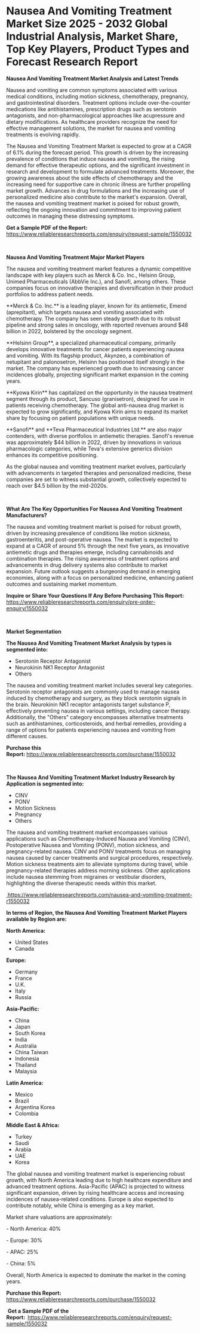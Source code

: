 <p><h1>Nausea And Vomiting Treatment Market Size 2025 - 2032 Global Industrial Analysis, Market Share, Top Key Players, Product Types and Forecast Research Report</h1></p><p><strong>Nausea And Vomiting Treatment Market Analysis and Latest Trends</strong></p>
<p><p>Nausea and vomiting are common symptoms associated with various medical conditions, including motion sickness, chemotherapy, pregnancy, and gastrointestinal disorders. Treatment options include over-the-counter medications like antihistamines, prescription drugs such as serotonin antagonists, and non-pharmacological approaches like acupressure and dietary modifications. As healthcare providers recognize the need for effective management solutions, the market for nausea and vomiting treatments is evolving rapidly.</p><p>The Nausea and Vomiting Treatment Market is expected to grow at a CAGR of 6.1% during the forecast period. This growth is driven by the increasing prevalence of conditions that induce nausea and vomiting, the rising demand for effective therapeutic options, and the significant investment in research and development to formulate advanced treatments. Moreover, the growing awareness about the side effects of chemotherapy and the increasing need for supportive care in chronic illness are further propelling market growth. Advances in drug formulations and the increasing use of personalized medicine also contribute to the market's expansion. Overall, the nausea and vomiting treatment market is poised for robust growth, reflecting the ongoing innovation and commitment to improving patient outcomes in managing these distressing symptoms.</p></p>
<p><strong>Get a Sample PDF of the Report:&nbsp;</strong> <a href="https://www.reliableresearchreports.com/enquiry/request-sample/1550032?utm_campaign=2883&utm_medium=2&utm_source=Github&utm_content=ia&utm_term=19042025&utm_id=nausea-and-vomiting-treatment">https://www.reliableresearchreports.com/enquiry/request-sample/1550032</a></p>
<p>&nbsp;</p>
<p><strong>Nausea And Vomiting Treatment Major Market Players</strong></p>
<p><p>The nausea and vomiting treatment market features a dynamic competitive landscape with key players such as Merck & Co. Inc., Helsinn Group, Unimed Pharmaceuticals (AbbVie Inc.), and Sanofi, among others. These companies focus on innovative therapies and diversification in their product portfolios to address patient needs.</p><p>**Merck & Co. Inc.** is a leading player, known for its antiemetic, Emend (aprepitant), which targets nausea and vomiting associated with chemotherapy. The company has seen steady growth due to its robust pipeline and strong sales in oncology, with reported revenues around $48 billion in 2022, bolstered by the oncology segment.</p><p>**Helsinn Group**, a specialized pharmaceutical company, primarily develops innovative treatments for cancer patients experiencing nausea and vomiting. With its flagship product, Akynzeo, a combination of netupitant and palonosetron, Helsinn has positioned itself strongly in the market. The company has experienced growth due to increasing cancer incidences globally, projecting significant market expansion in the coming years.</p><p>**Kyowa Kirin** has capitalized on the opportunity in the nausea treatment segment through its product, Sancuso (granisetron), designed for use in patients receiving chemotherapy. The global anti-nausea drug market is expected to grow significantly, and Kyowa Kirin aims to expand its market share by focusing on patient populations with unique needs.</p><p>**Sanofi** and **Teva Pharmaceutical Industries Ltd.** are also major contenders, with diverse portfolios in antiemetic therapies. Sanofi's revenue was approximately $44 billion in 2022, driven by innovations in various pharmacologic categories, while Teva's extensive generics division enhances its competitive positioning.</p><p>As the global nausea and vomiting treatment market evolves, particularly with advancements in targeted therapies and personalized medicine, these companies are set to witness substantial growth, collectively expected to reach over $4.5 billion by the mid-2020s.</p></p>
<p>&nbsp;</p>
<p><strong>What Are The Key Opportunities For Nausea And Vomiting Treatment Manufacturers?</strong></p>
<p><p>The nausea and vomiting treatment market is poised for robust growth, driven by increasing prevalence of conditions like motion sickness, gastroenteritis, and post-operative nausea. The market is expected to expand at a CAGR of around 5% through the next five years, as innovative antiemetic drugs and therapies emerge, including cannabinoids and combination therapies. The rising awareness of treatment options and advancements in drug delivery systems also contribute to market expansion. Future outlook suggests a burgeoning demand in emerging economies, along with a focus on personalized medicine, enhancing patient outcomes and sustaining market momentum.</p></p>
<p><strong>Inquire or Share Your Questions If Any Before Purchasing This Report:</strong> <a href="https://www.reliableresearchreports.com/enquiry/pre-order-enquiry/1550032?utm_campaign=2883&utm_medium=2&utm_source=Github&utm_content=ia&utm_term=19042025&utm_id=nausea-and-vomiting-treatment">https://www.reliableresearchreports.com/enquiry/pre-order-enquiry/1550032</a></p>
<p>&nbsp;</p>
<p><strong>Market Segmentation</strong></p>
<p><strong>The Nausea And Vomiting Treatment Market Analysis by types is segmented into:</strong></p>
<p><ul><li>Serotonin Receptor Antagonist</li><li>Neurokinin NK1 Receptor Antagonist</li><li>Others</li></ul></p>
<p><p>The nausea and vomiting treatment market includes several key categories. Serotonin receptor antagonists are commonly used to manage nausea induced by chemotherapy and surgery, as they block serotonin signals in the brain. Neurokinin NK1 receptor antagonists target substance P, effectively preventing nausea in various settings, including cancer therapy. Additionally, the "Others" category encompasses alternative treatments such as antihistamines, corticosteroids, and herbal remedies, providing a range of options for patients experiencing nausea and vomiting from different causes.</p></p>
<p><strong>Purchase this Report:&nbsp;</strong><a href="https://www.reliableresearchreports.com/purchase/1550032?utm_campaign=2883&utm_medium=2&utm_source=Github&utm_content=ia&utm_term=19042025&utm_id=nausea-and-vomiting-treatment">https://www.reliableresearchreports.com/purchase/1550032</a></p>
<p>&nbsp;</p>
<p><strong>The Nausea And Vomiting Treatment Market Industry Research by Application is segmented into:</strong></p>
<p><ul><li>CINV</li><li>PONV</li><li>Motion Sickness</li><li>Pregnancy</li><li>Others</li></ul></p>
<p><p>The nausea and vomiting treatment market encompasses various applications such as Chemotherapy-Induced Nausea and Vomiting (CINV), Postoperative Nausea and Vomiting (PONV), motion sickness, and pregnancy-related nausea. CINV and PONV treatments focus on managing nausea caused by cancer treatments and surgical procedures, respectively. Motion sickness treatments aim to alleviate symptoms during travel, while pregnancy-related therapies address morning sickness. Other applications include nausea stemming from migraines or vestibular disorders, highlighting the diverse therapeutic needs within this market.</p></p>
<p><a href="https://www.reliableresearchreports.com/nausea-and-vomiting-treatment-r1550032?utm_campaign=2883&utm_medium=2&utm_source=Github&utm_content=ia&utm_term=19042025&utm_id=nausea-and-vomiting-treatment">&nbsp;https://www.reliableresearchreports.com/nausea-and-vomiting-treatment-r1550032</a></p>
<p><strong>In terms of Region, the Nausea And Vomiting Treatment Market Players available by Region are:</strong></p>
<p>
    <p> <strong> North America: </strong>
        <ul>
            <li>United States</li>
            <li>Canada</li>
        </ul>
        </p> 
    <p> <strong> Europe: </strong>
        <ul>
            <li>Germany</li>
            <li>France</li>
            <li>U.K.</li>
            <li>Italy</li>
            <li>Russia</li>
        </ul>
        </p> 
    <p> <strong> Asia-Pacific: </strong>
        <ul>
            <li>China</li>
            <li>Japan</li>
            <li>South Korea</li>
            <li>India</li>
            <li>Australia</li>
            <li>China Taiwan</li>
            <li>Indonesia</li>
            <li>Thailand</li>
            <li>Malaysia</li>
        </ul>
        </p> 
    <p> <strong> Latin America: </strong>
        <ul>
            <li>Mexico</li>
            <li>Brazil</li>
            <li>Argentina Korea</li>
            <li>Colombia</li>
        </ul>
        </p> 
    <p> <strong> Middle East & Africa: </strong>
        <ul>
            <li>Turkey</li>
            <li>Saudi</li>
            <li>Arabia</li>
            <li>UAE</li>
            <li>Korea</li>
        </ul>
    </p>
    </p>
<p><p>The global nausea and vomiting treatment market is experiencing robust growth, with North America leading due to high healthcare expenditure and advanced treatment options. Asia-Pacific (APAC) is projected to witness significant expansion, driven by rising healthcare access and increasing incidences of nausea-related conditions. Europe is also expected to contribute notably, while China is emerging as a key market. </p><p>Market share valuations are approximately:</p><p>- North America: 40%</p><p>- Europe: 30%</p><p>- APAC: 25%</p><p>- China: 5% </p><p>Overall, North America is expected to dominate the market in the coming years.</p></p>
<p><strong>Purchase this Report: </strong><a href="https://www.reliableresearchreports.com/purchase/1550032?utm_campaign=2883&utm_medium=2&utm_source=Github&utm_content=ia&utm_term=19042025&utm_id=nausea-and-vomiting-treatment">https://www.reliableresearchreports.com/purchase/1550032</a></p>
<p>&nbsp;<strong>Get a Sample PDF of the Report:&nbsp;&nbsp;</strong><a href="https://www.reliableresearchreports.com/enquiry/request-sample/1550032?utm_campaign=2883&utm_medium=2&utm_source=Github&utm_content=ia&utm_term=19042025&utm_id=nausea-and-vomiting-treatment">https://www.reliableresearchreports.com/enquiry/request-sample/1550032</a></p>
<p><strong></strong></p>
<p><p></p><p></p><p></p></p>